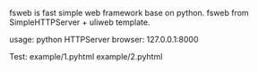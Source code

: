 fsweb is fast simple web framework base on python.
fsweb from SimpleHTTPServer + uliweb template.

usage:
python HTTPServer
browser: 127.0.0.1:8000

Test:
example/1.pyhtml
example/2.pyhtml

